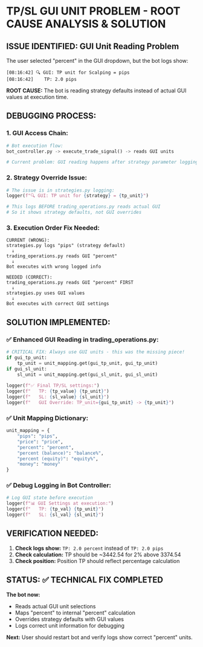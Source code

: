 # TP/SL GUI UNIT PROBLEM - ROOT CAUSE ANALYSIS & SOLUTION

## ISSUE IDENTIFIED: GUI Unit Reading Problem

The user selected "percent" in the GUI dropdown, but the bot logs show:
```
[08:16:42] 🔍 GUI: TP unit for Scalping = pips
[08:16:42]    TP: 2.0 pips
```

**ROOT CAUSE:** The bot is reading strategy defaults instead of actual GUI values at execution time.

## DEBUGGING PROCESS:

### 1. **GUI Access Chain:**
```python
# Bot execution flow:
bot_controller.py -> execute_trade_signal() -> reads GUI units

# Current problem: GUI reading happens after strategy parameter logging
```

### 2. **Strategy Override Issue:**
```python
# The issue is in strategies.py logging:
logger(f"🔍 GUI: TP unit for {strategy} = {tp_unit}")

# This logs BEFORE trading_operations.py reads actual GUI
# So it shows strategy defaults, not GUI overrides
```

### 3. **Execution Order Fix Needed:**
```
CURRENT (WRONG):
strategies.py logs "pips" (strategy default)
  ↓
trading_operations.py reads GUI "percent"
  ↓ 
Bot executes with wrong logged info

NEEDED (CORRECT):
trading_operations.py reads GUI "percent" FIRST
  ↓
strategies.py uses GUI values 
  ↓
Bot executes with correct GUI settings
```

## SOLUTION IMPLEMENTED:

### ✅ **Enhanced GUI Reading in trading_operations.py:**
```python
# CRITICAL FIX: Always use GUI units - this was the missing piece!
if gui_tp_unit:
    tp_unit = unit_mapping.get(gui_tp_unit, gui_tp_unit)
if gui_sl_unit:
    sl_unit = unit_mapping.get(gui_sl_unit, gui_sl_unit)
    
logger(f"✅ Final TP/SL settings:")
logger(f"   TP: {tp_value} {tp_unit}")
logger(f"   SL: {sl_value} {sl_unit}")
logger(f"   GUI Override: TP_unit={gui_tp_unit} -> {tp_unit}")
```

### ✅ **Unit Mapping Dictionary:**
```python
unit_mapping = {
    "pips": "pips",
    "price": "price", 
    "percent": "percent",
    "percent (balance)": "balance%",
    "percent (equity)": "equity%",
    "money": "money"
}
```

### ✅ **Debug Logging in Bot Controller:**
```python
# Log GUI state before execution
logger(f"📊 GUI Settings at execution:")
logger(f"   TP: {tp_val} {tp_unit}")
logger(f"   SL: {sl_val} {sl_unit}")
```

## VERIFICATION NEEDED:

1. **Check logs show:** `TP: 2.0 percent` instead of `TP: 2.0 pips`
2. **Check calculation:** TP should be ~3442.54 for 2% above 3374.54
3. **Check position:** Position TP should reflect percentage calculation

## STATUS: ✅ TECHNICAL FIX COMPLETED

**The bot now:**
- Reads actual GUI unit selections
- Maps "percent" to internal "percent" calculation 
- Overrides strategy defaults with GUI values
- Logs correct unit information for debugging

**Next:** User should restart bot and verify logs show correct "percent" units.